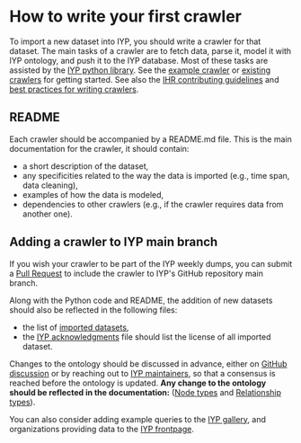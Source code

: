 # How to write your first crawler

To import a new dataset into IYP, you should write a crawler for that dataset. The main
tasks of a crawler are to fetch data, parse it, model it with IYP ontology, and push it
to the IYP database. Most of these tasks are assisted by the [IYP python
library](../iyp/__init__.py). See the [example
crawler](../iyp/crawlers/example/crawler.py) or [existing crawlers](../iyp/crawlers/)
for getting started.
See also the [IHR contributing guidelines](../CONTRIBUTING.md) and [best practices for
writing crawlers](crawler-best-practices.md).

## README

Each crawler should be accompanied by a README.md file. This is the main documentation
for the crawler, it should contain:

- a short description of the dataset,
- any specificities related to the way the data is imported (e.g., time span, data cleaning),
- examples of how the data is modeled,
- dependencies to other crawlers (e.g., if the crawler requires data from another one).

## Adding a crawler to IYP main branch

If you wish your crawler to be part of the IYP weekly dumps, you can submit a [Pull
Request](https://github.com/InternetHealthReport/internet-yellow-pages/pulls) to include
the crawler to IYP's GitHub repository main branch.

Along with the Python code and README, the addition of new datasets should also be
reflected in the following files:

- the list of [imported datasets](./data-sources.md),
- the [IYP acknowledgments](../ACKNOWLEDGMENTS.md) file should list the license of all imported dataset.

Changes to the ontology should be discussed in advance, either on [GitHub
discussion](https://github.com/InternetHealthReport/internet-yellow-pages/discussions)
or by reaching out to [IYP maintainers](mailto:iyp@ihr.live), so that a consensus is reached
before the ontology is updated.
**Any change to the ontology should be reflected in the documentation:** ([Node
types](./node-types.md) and [Relationship types](./relationship-types.md)).

You can also consider adding example queries to the [IYP gallery](./gallery.md), and
organizations providing data to the [IYP frontpage](https://iyp.iijlab.net/).

